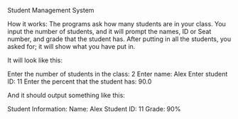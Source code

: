 Student Management System




How it works:
The programs ask how many students are in your class. You input the number of students, and it will prompt the names, ID or Seat number, and grade that the student has. After putting in all the students, you asked for; it will show what you have put in.


It will look like this:

Enter the number of students in the class: 2
Enter name: Alex
Enter student ID: 11
Enter the percent that the student has: 90.0


And it should output something like this:

Student Information:
Name: Alex
Student ID: 11
Grade: 90%
